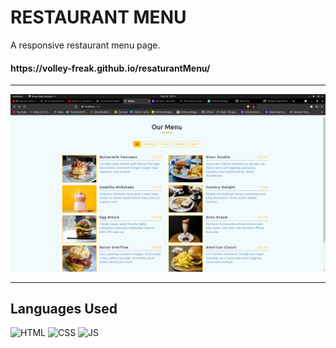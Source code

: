 # <h1>RESTAURANT MENU</h1>
A responsive restaurant menu page.

<h4>https://volley-freak.github.io/resaturantMenu/</h4>

**********************************************
![](images/Screenshot%20from%202021-11-28%2018-10-52.png)
**********************************************

## Languages Used

![HTML](https://img.shields.io/badge/html5%20-%23E34F26.svg?&style=for-the-badge&logo=html5&logoColor=white)
![CSS](https://img.shields.io/badge/css3%20-%231572B6.svg?&style=for-the-badge&logo=css3&logoColor=white)
![JS](https://img.shields.io/badge/javascript%20-%23323330.svg?&style=for-the-badge&logo=javascript&logoColor=%23F7DF1E)

